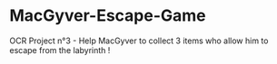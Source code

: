 # MacGyver-Escape-Game
OCR Project n°3 - Help MacGyver to collect 3 items who allow him to escape from the labyrinth !

